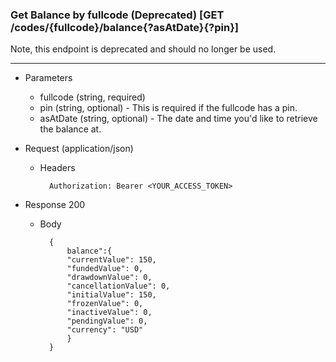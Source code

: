 ### Get Balance by fullcode (Deprecated) [GET /codes/{fullcode}/balance{?asAtDate}{?pin}]
Note, this endpoint is deprecated and should no longer be used. 

---
+ Parameters
    + fullcode (string, required)
    + pin (string, optional) - This is required if the fullcode has a pin.
    + asAtDate (string, optional) - The date and time you'd like to retrieve the balance at.

+ Request (application/json)
    + Headers
    
            Authorization: Bearer <YOUR_ACCESS_TOKEN>
    
+ Response 200
    + Body

            {
                balance":{
                "currentValue": 150,
                "fundedValue": 0,
                "drawdownValue": 0,
                "cancellationValue": 0,
                "initialValue": 150,
                "frozenValue": 0,
                "inactiveValue": 0,
                "pendingValue": 0,
                "currency": "USD"
                }
            }
